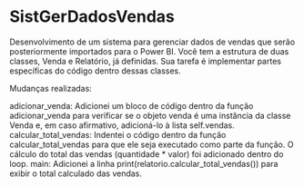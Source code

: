 # SistGerDadosVendas
 Desenvolvimento de um sistema para gerenciar dados de vendas que serão posteriormente importados para o Power BI. Você tem a estrutura de duas classes, Venda e Relatório, já definidas. Sua tarefa é implementar partes específicas do código dentro dessas classes.

Mudanças realizadas:

adicionar_venda: Adicionei um bloco de código dentro da função adicionar_venda para verificar se o objeto venda é uma instância da classe Venda e, em caso afirmativo, adicioná-lo à lista self.vendas.
calcular_total_vendas: Indentei o código dentro da função calcular_total_vendas para que ele seja executado como parte da função. O cálculo do total das vendas (quantidade * valor) foi adicionado dentro do loop.
main: Adicionei a linha print(relatorio.calcular_total_vendas()) para exibir o total calculado das vendas.
